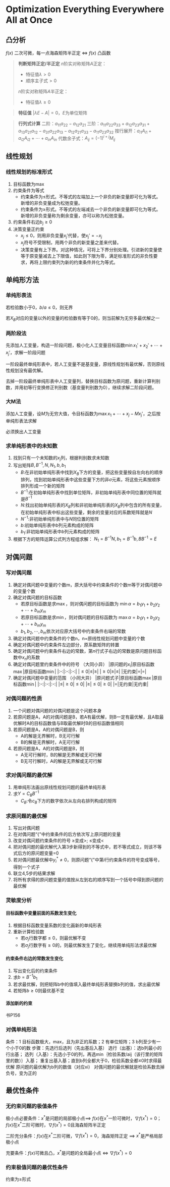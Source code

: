 # Optimization Everything Everywhere All at Once

## 凸分析

$f(x)$ 二次可微，每一点海森矩阵半正定 $\iff$ $f(x)$ 凸函数

>**判断矩阵正定/半正定**
>$n$阶实对称矩阵$A$正定：
>- 特征值$\lambda \gt 0$
>- 顺序主子式$\gt 0$
>
>$n$阶实对称矩阵$A$半正定：
>- 特征值$\lambda \ge 0$

>**特征值**
>$|\lambda E-A| = 0$，$E$为单位矩阵

>**行列式计算**
>二阶：$a_{11}a_{22}-a_{12}a_{21}$
三阶：$a_{11}a_{22}a_{33}+a_{12}a_{23}a_{31}+a_{13}a_{21}a_{12}-a_{31}a_{22}a_{13}-a_{12}a_{21}a_{33}-a_{11}a_{23}a_{32}$
按行展开：$a_{i1}A_{i1}+a_{i2}A_{i2}+\cdots+a_{in}A_{in}$
代数余子式：$A_{ij}={(-1)}^{i+j}M_{ij}$

## 线性规划

### 线性规划的标准形式
1. 目标函数为$\max$
2. 约束条件为等式
   - 约束条件为$\le$形式。不等式的左端加上一个非负的新变量即可化为等式。新增的非负变量成为松弛变量。
   - 约束条件为$\ge$形式。不等式的左端减去一个非负的新变量即可化为等式。新增的非负变量称为剩余变量，亦可以称为松弛变量。
3. 约束条件右边$b_{j}\ge0$
4. 决策变量正约束
   - $x_{j}\le 0$，则用非负变量$x_{j}'$代替，使$x_{j}'=-x_{j}$
   - $x_{j}$符号不受限制，用两个非负的新变量之差来代替。
   - 决策变量有上下界。对这种情况，可将上下界分别处理。引进新的变量使等于原变量减去上下限值，如此则下限为零，满足标准形式的非负性要求，再将上限约束列为新的约束条件并化为等式。 

## 单纯形方法

### 单纯形表法

若检验数小于0，$b/a\le0$，则无界

若$X_B$对应的变量以外的变量的检验数有等于0的，则当前解为无穷多最优解之一

### 两阶段法

先添加人工变量，构造一阶段问题，极小化人工变量目标函数$\min x_{1}'+x_{2}'+\cdots+x_{j}'$，求解一阶段问题

一阶段最终单纯形表中，若人工变量不是基变量，原线性规划有最优解，否则原线性规划没有最优解。

去掉一阶段最终单纯形表中人工变量列，替换目标函数为原问题，重新计算判别数，并用初等行变换修正判别数（基变量判别数为0），继续求解二阶段问题。

### 大M法

添加人工变量，设$M$为无穷大值，令目标函数为$\max x_{1}+\cdots +x_{j}-Mx_{j}'$，之后按单纯形表法求解

必须换出人工变量

### 求单纯形表中的未知数

1. 找到只有一个未知数的${x_j}$列，根据判别数求未知数
2. 写出矩阵$B, B^{-1}, N, N_1, b, b_1$
   - $B$:在非初始单纯形表中找到$X_B$下方的变量，把这些变量按自左向右的顺序排列，找到初始单纯形表中这些变量下方的非$\sigma$元素，将这些元素按顺序排列形成一个新的矩阵
   - $B^{-1}$:在初始单纯形表中找到单位矩阵，非初始单纯形表中同位置的矩阵就是$B^{-1}$
   - $N$:找出初始单纯形表的$X_B$列和非初始单纯形表的$X_B$列中包含的所有变量，在初始单纯形表中标出这些变量，剩余的变量对应的系数矩阵就是$N$
   - $N^{-1}$:非初始单纯形表中与$N$同位置的矩阵
   - $b$:初始单纯形表中$b$列元素构成的矩阵
   - $b_1$:非初始单纯形表中$b$列元素构成的矩阵
3. 根据下方的矩阵运算公式列方程组求解：
$N_1=B^{-1}N, b_1=B^{-1}b, BB^{-1}=E$

## 对偶问题

### 写对偶问题

1. 确定对偶问题中变量的个数m，原大括号中约束条件的个数m等于对偶问题中的变量个数
2. 确定对偶问题的目标函数
   - 若原目标函数是求$\max$，则对偶问题的目标函数为
   $\min\alpha=b_1y_1+b_2y_2+\cdots+b_my_m$
   - 若原目标函数是求$\min$，则对偶问题的目标函数为
   $\max\alpha=b_1y_1+b_2y_2+\cdots+b_my_m$
   - $b_1, b_2, \cdots, b_m$依次对应原大括号中约束条件右端的常数
3. 确定对偶问题中约束条件的个数n，n=原线性规划问题中变量的个数
4. 确定对偶问题中约束条件左边部分，原系数矩阵的转置
5. 确定对偶问题中约束条件右边的常数，第$n$行式子右边的常数是原问题目标函数中$x_n$的系数
6. 确定对偶问题里约束条件中的符号
   （大同小异）
   |原问题的$x_i$|原目标函数$\max$|原目标函数$\min$|
   |:-:|:-:|:-:|
   |$\le0$|$\le$|$\ge$|
   |$\ge0$|$\ge$|$\le$|
   |无约束|$=$|$=$|
7. 确定对偶问题中变量的范围
   （小同大异）
   |原问题式子|原目标函数$\max$|原目标函数$\min$|
   |:-:|:-:|:-:|
   |$\le$|$\ge0$|$\le0$|
   |$\ge$|$\le0$|$\ge0$|
   |$=$|无约束|无约束|

### 对偶问题的性质
1. 一个问题对偶问题的对偶问题是这个问题本身
2. 若原问题是A，A的对偶问题是B，若A有最优解，则B一定有最优解，且A取最优解时A的目标函数值与B取最优解时B的目标函数值相同
3. 若原问题是A，A的对偶问题是B，则
   - A的解是无界解时，B无可行解
   - B的解是无界解时，A无可行解
4. 若原问题是A，A的对偶问题是B，则
   - A无可行解时，B的解是无界解或无可行解
   - B无可行解时，A的解是无界解或无可行解

### 求对偶问题的最优解

1. 用单纯形法画出原线性规划问题的最终单纯形表
2. 求$Y=C_BB^{-1}$
   - $C_B$:令$c_B$下方的数字依次从左向右排列构成的矩阵

### 求原问题的最优解

1. 写出对偶问题
2. 在对偶问题“{"中约束条件的后方依次写上原问题的变量
3. 改变对偶问题约束条件的符号
   $\ge$变成$\gt$; $\le$变成$\lt$
4. 把对偶问题的最优解代入第3步新得到的不等式中，若不等式成立，则该不等式后方的原问题变量=0
5. 若对偶问题最优解中$y_i^*\ne0$，则原问题“{"中第$i$行约束条件的符号变成等号，得到一个式子
6. 联立4,5步的结果求解
7. 将所有求得的原问题变量的值按从左到右的顺序写到一个括号中得到原问题的最优解

### 灵敏度分析

#### 目标函数中变量前面的系数发生变化

1. 根据目标函数变量系数的变化画新的单纯形表
2. 重新计算检验数
   - 若$\sigma_j$行数字都$\le0$，则最优解不变
   - 若$\sigma_j$行数字有$\ge0$的，则最优解发生了变化，继续用单纯形法求最优解

#### 约束条件右边的常数发生变化

1. 写出变化后的约束条件
2. 求$b=B^{-1}b_1$
3. 若求最优解，则把矩阵b中的值填入最终单纯形表替换b列的值，求出最优解
4. 若矩阵$b\ge0$则最优基不变

#### 添加新的约束

书P156

### 对偶单纯形法

条件：1 目标函数极大，max，且为非正的系数；2 有单位矩阵；3 b列至少有一个小于0的数
步骤：先选行后选列（先出基后入基）
选行（出基）：选b列最小的行出基；
选列（入基）：先选小于0的列，再选min｛检验系数/aij（该行里的矩阵里的数）｝入基；
重复出基入基；直到b列全都大于0，检验系数全都≤0时求得最优解
原问题的最优解为b列的数值（对应xi）
对偶问题的最优解就是检验系数去掉负号，变为正的

## 最优性条件

### 无约束问题的极值条件

极小点必要条件：$x^*$是问题的局部极小点$\implies$ $f(x)$在$x^*$一阶可微时，$\nabla f(x^*)=0$；$f(x)$在$x^*$二阶可微时，$\nabla f(x^*)=0$且海森矩阵半正定

二阶充分条件：$f(x)$在$x^*$二阶可微，$\nabla f(x^*)=0$，海森矩阵正定 $\implies$ $x^*$是严格局部极小点

充要条件：$f(x)$可微且凸，$x^*$是问题的全局最小点 $\iff$ $\nabla f(x^*)=0$

### 约束极值问题的最优性条件

约束为$\ge$形式


